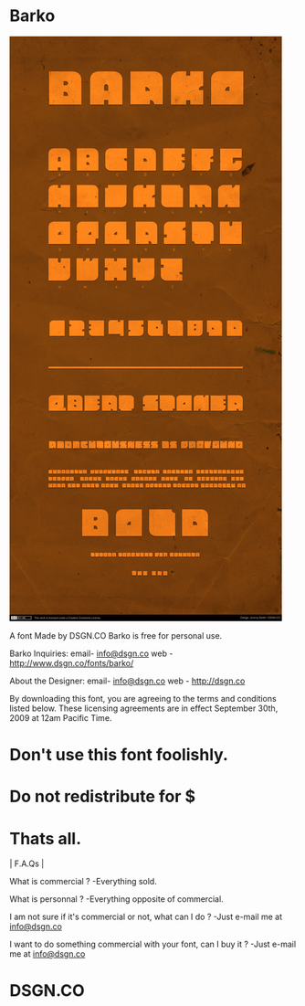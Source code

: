 # Barko

![Alt text](barko-thumb.jpg?raw=true "Barko - Font Download by DSGN.CO")

A font Made by DSGN.CO
Barko is free for personal use.

Barko Inquiries:
email- info@dsgn.co
web  - http://www.dsgn.co/fonts/barko/

About the Designer:
email- info@dsgn.co
web  - http://dsgn.co

By downloading this font, you are agreeing to the terms and conditions listed below. These licensing agreements are in effect September 30th, 2009 at 12am Pacific Time.



# Don't use this font foolishly.

# Do not redistribute for $

# Thats all.


| F.A.Qs |

What is commercial ?
-Everything sold.

What is personnal ?
-Everything opposite of commercial.

I am not sure if it's commercial or not, what can I do ?
-Just e-mail me at info@dsgn.co

I want to do something commercial with your font, can I buy it ?
-Just e-mail me at info@dsgn.co


# DSGN.CO
